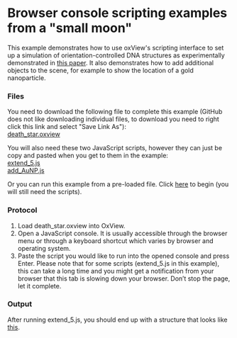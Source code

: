 # Browser console scripting examples from a "small moon"

This example demonstrates how to use oxView's scripting interface to set up a simulation of orientation-controlled DNA structures as experimentally demonstrated in [this paper](https://science.sciencemag.org/content/371/6531/eabd6179).  It also demonstrates how to add additional objects to the scene, for example to show the location of a gold nanoparticle.

### Files
You need to download the following file to complete this example (GitHub does not like downloading individual files, to download you need to right click this link and select "Save Link As"):  
<a href="https://raw.githubusercontent.com/sulcgroup/oxdna-viewer/master/examples/scripting_example-death_star/death_star.oxview" download>death_star.oxview</a>

You will also need these two JavaScript scripts, however they can just be copy and pasted when you get to them in the example:  
<a href="https://raw.githubusercontent.com/sulcgroup/oxdna-viewer/master/examples/scripting_example-death_star/extend_5.js" download>extend_5.js</a>  
<a href="https://raw.githubusercontent.com/sulcgroup/oxdna-viewer/master/examples/scripting_example-death_star/add_AuNP.js" download>add_AuNP.js</a>

Or you can run this example from a pre-loaded file.  Click [here](https://sulcgroup.github.io/oxdna-viewer/?file=https://raw.githubusercontent.com/sulcgroup/oxdna-viewer/master/examples/scripting_example-death_star/deah_star.oxview) to begin (you will still need the scripts).

### Protocol
1.  Load death_star.oxview into OxView.
2.  Open a JavaScript console. It is usually accessible through the browser menu or through a keyboard shortcut which varies by browser and operating system.
3.  Paste the script you would like to run into the opened console and press Enter. Please note that for some scripts (extend_5.js in this example), this can take a long time and you might get a notification from your browser that this tab is slowing down your browser. Don’t stop the page, let it complete.

### Output
After running extend_5.js, you should end up with a structure that looks like [this]().
